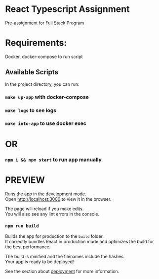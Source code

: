 # React Typescript Assignment

Pre-assignment for Full Stack Program

# Requirements:
Docker, docker-compose to run script

## Available Scripts

In the project directory, you can run:

### `make up-app` with docker-compose

### `make logs` to see logs

### `make into-app` to use docker exec

# OR

### `npm i && npm start` to run app manually

# PREVIEW

Runs the app in the development mode.\
Open [http://localhost:3000](http://localhost:3000) to view it in the browser.

The page will reload if you make edits.\
You will also see any lint errors in the console.

### `npm run build`

Builds the app for production to the `build` folder.\
It correctly bundles React in production mode and optimizes the build for the best performance.

The build is minified and the filenames include the hashes.\
Your app is ready to be deployed!

See the section about [deployment](https://facebook.github.io/create-react-app/docs/deployment) for more information.